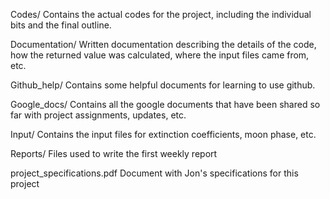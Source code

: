 

Codes/
  Contains the actual codes for the project, including the individual bits
  and the final outline.

Documentation/
  Written documentation describing the details of the code, how the
  returned value was calculated, where the input files came from, etc.

Github_help/
  Contains some helpful documents for learning to use github.

Google_docs/
  Contains all the google documents that have been shared so far with project
  assignments, updates, etc.

Input/
  Contains the input files for extinction coefficients, moon phase, etc.

Reports/
  Files used to write the first weekly report

project_specifications.pdf
  Document with Jon's specifications for this project
